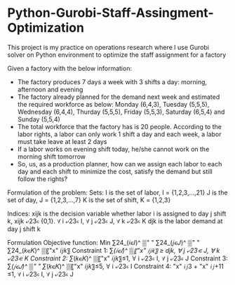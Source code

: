# Python-Gurobi-Staff-Assingment-Optimization
This project is my practice on operations research where I use Gurobi solver on Python environment to optimize the staff assignment for a factory

Given a factory with the below information:
- The factory produces 7 days a week with 3 shifts a day: morning, afternoon and evening
- The factory already planned for the demand next week and estimated the required workforce as below: Monday (6,4,3), Tuesday (5,5,5), Wednesday (6,4,4), Thurday (5,5,5), Friday (5,5,3), Saturday (6,5,4) and Sunday (5,5,4)
- The total workforce that the factory has is 20 people. According to the labor rights, a labor can only work 1 shift a day and each week, a labor must take leave at least 2 days
- If a labor works on evening shift today, he/she cannot work on the morning shift tomorrow
- So, us, as a production planner, how can we assign each labor to each day and each shift to minimize the cost, satisfy the demand but still follow the rights?

Formulation of the problem:
Sets:
I is the set of labor, I = {1,2,3,…,21}
J is the set of day, J = {1,2,3,…,7}
K is the set of shift, K = {1,2,3}

Indices:
xijk is the decision variable whether labor i is assigned to day j shift k, xijk ⤶23∊ {0,1}. ∀ i ⤶23∊ I, ∀ j ⤶23∊ J, ∀ k ⤶23∊ K
djk is the labor demand at day j shift k

Formulation 
Objective function: Min ∑24_(𝑖∊𝐼)^ ▒" "  ∑24_(𝑗∊𝐽)^ ▒" "  ∑24_(𝑘∊𝐾)^ ▒〖"x" 𝑖𝑗𝑘〗
Constraint 1: ∑_(𝑖∊𝐼)^ ▒〖"x" 𝑖𝑗𝑘〗 ≥ djk, ∀ j ⤶23∊ J, ∀ k ⤶23∊ K
Constraint 2: ∑_(𝑘∊𝐾)^ ▒〖"x" 𝑖𝑗𝑘〗≤1, ∀ i ⤶23∊ I, ∀ j ⤶23∊ J
Constraint 3: ∑_(𝑗∊𝐽)^ ▒" "  ∑_(𝑘∊𝐾)^ ▒〖"x" 𝑖𝑗𝑘〗≤5, ∀ i ⤶23∊ I
Constraint 4: "x" 𝑖𝑗3 + "x" 𝑖𝑗+11 ≤1, ∀ i ⤶23∊ I, ∀ j ⤶23∊ J
